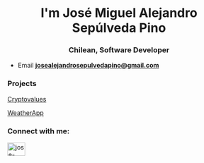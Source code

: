 <h1 align="center">I'm José Miguel Alejandro Sepúlveda Pino</h1>
<h3 align="center">Chilean, Software Developer</h3>


- Email **josealejandrosepulvedapino@gmail.com**

<h3 align="left">Projects</h3>
<p><a href="https://josesepulvedapino.github.io/cryptovalues-angular/" target="blank">Cryptovalues</a></p>
<p><a href="https://weatherapp-5c5aa.web.app" target="blank">WeatherApp</a></p>


<h3 align="left">Connect with me:</h3>
<p align="left">
<a href="https://linkedin.com/in/jose-miguel-alejandro-sepulveda-pino-b63991203" target="blank"><img align="center" src="https://raw.githubusercontent.com/rahuldkjain/github-profile-readme-generator/master/src/images/icons/Social/linked-in-alt.svg" alt="jose-miguel-alejandro-sepulveda-pino-b63991203" height="30" width="40" /></a>
</p>


